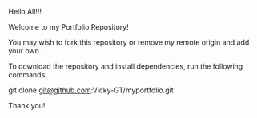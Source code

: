 Hello All!!!

Welcome to my Portfolio Repository!

You may wish to fork this repository or remove my remote origin and add your own.

To download the repository and install dependencies, run the following commands:

git clone git@github.com:Vicky-GT/myportfolio.git

Thank you!
